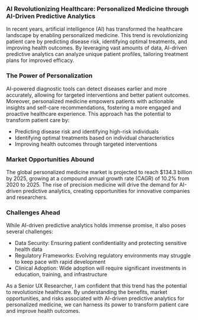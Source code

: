 ### AI Revolutionizing Healthcare: Personalized Medicine through AI-Driven Predictive Analytics

In recent years, artificial intelligence (AI) has transformed the healthcare landscape by enabling personalized medicine. This trend is revolutionizing patient care by predicting disease risk, identifying optimal treatments, and improving health outcomes. By leveraging vast amounts of data, AI-driven predictive analytics can analyze unique patient profiles, tailoring treatment plans for improved efficacy.

### The Power of Personalization

AI-powered diagnostic tools can detect diseases earlier and more accurately, allowing for targeted interventions and better patient outcomes. Moreover, personalized medicine empowers patients with actionable insights and self-care recommendations, fostering a more engaged and proactive healthcare experience. This approach has the potential to transform patient care by:

* Predicting disease risk and identifying high-risk individuals
* Identifying optimal treatments based on individual characteristics
* Improving health outcomes through targeted interventions

### Market Opportunities Abound

The global personalized medicine market is projected to reach $134.3 billion by 2025, growing at a compound annual growth rate (CAGR) of 10.2% from 2020 to 2025. The rise of precision medicine will drive the demand for AI-driven predictive analytics, creating opportunities for innovative companies and researchers.

### Challenges Ahead

While AI-driven predictive analytics holds immense promise, it also poses several challenges:

* Data Security: Ensuring patient confidentiality and protecting sensitive health data
* Regulatory Frameworks: Evolving regulatory environments may struggle to keep pace with rapid development
* Clinical Adoption: Wide adoption will require significant investments in education, training, and infrastructure

As a Senior UX Researcher, I am confident that this trend has the potential to revolutionize healthcare. By understanding the benefits, market opportunities, and risks associated with AI-driven predictive analytics for personalized medicine, we can harness its power to transform patient care and improve health outcomes.